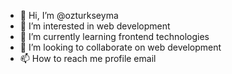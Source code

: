 - 👋 Hi, I’m @ozturkseyma
- 👀 I’m interested in web development
- 🌱 I’m currently learning frontend technologies
- 💞️ I’m looking to collaborate on web development
- 📫 How to reach me profile email
